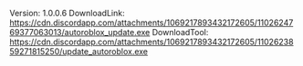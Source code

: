 Version: 1.0.0.6
DownloadLink: https://cdn.discordapp.com/attachments/1069217893432172605/1102624769377063013/autoroblox_update.exe
DownloadTool: https://cdn.discordapp.com/attachments/1069217893432172605/1102623859271815250/update_autoroblox.exe
